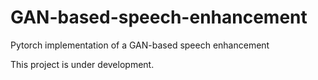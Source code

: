 # GAN-based-speech-enhancement

Pytorch implementation of a GAN-based speech enhancement

This project is under development.
